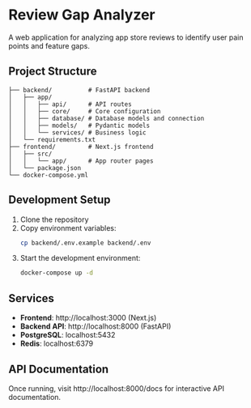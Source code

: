 # Review Gap Analyzer

A web application for analyzing app store reviews to identify user pain points and feature gaps.

## Project Structure

```
├── backend/          # FastAPI backend
│   ├── app/
│   │   ├── api/      # API routes
│   │   ├── core/     # Core configuration
│   │   ├── database/ # Database models and connection
│   │   ├── models/   # Pydantic models
│   │   └── services/ # Business logic
│   └── requirements.txt
├── frontend/         # Next.js frontend
│   ├── src/
│   │   └── app/      # App router pages
│   └── package.json
└── docker-compose.yml
```

## Development Setup

1. Clone the repository
2. Copy environment variables:
   ```bash
   cp backend/.env.example backend/.env
   ```
3. Start the development environment:
   ```bash
   docker-compose up -d
   ```

## Services

- **Frontend**: http://localhost:3000 (Next.js)
- **Backend API**: http://localhost:8000 (FastAPI)
- **PostgreSQL**: localhost:5432
- **Redis**: localhost:6379

## API Documentation

Once running, visit http://localhost:8000/docs for interactive API documentation.